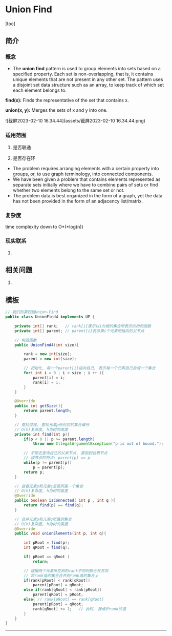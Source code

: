 # Union Find

[toc]

## 简介

### 概念

- The **union find** pattern is used to group elements into sets based on a specified property. Each set is non-overlapping, that is, it contains unique elements that are not present in any other set. The pattern uses a disjoint set data structure such as an array, to keep track of which set each element belongs to.

**find(x):** Finds the representative of the set that contains x.

**union(x, y):** Merges the sets of x and y into one.

![截屏2023-02-10 16.34.44](assets/截屏2023-02-10 16.34.44.png)



### 适用范围

1. 是否联通

2. 是否存在环

- The problem requires arranging elements with a certain property into groups, or, to use graph terminology, into connected components.
- We have been given a problem that contains elements represented as separate sets initially where we have to combine pairs of sets or find whether two elements belong to the same set or not.
- The problem data is best organized in the form of a graph, yet the data has not been provided in the form of an adjacency list/matrix.

### 复杂度

 time complexity down to O*(*log(n))

### 现实联系

1.

## 相关问题

1. 

## 模板

```java
// 我们的第四版Union-Find
public class UnionFind4 implements UF {

    private int[] rank;   // rank[i]表示以i为根的集合所表示的树的层数
    private int[] parent; // parent[i]表示第i个元素所指向的父节点

    // 构造函数
    public UnionFind4(int size){

        rank = new int[size];
        parent = new int[size];

        // 初始化, 每一个parent[i]指向自己, 表示每一个元素自己自成一个集合
        for( int i = 0 ; i < size ; i ++ ){
            parent[i] = i;
            rank[i] = 1;
        }
    }

    @Override
    public int getSize(){
        return parent.length;
    }

    // 查找过程, 查找元素p所对应的集合编号
    // O(h)复杂度, h为树的高度
    private int find(int p){
        if(p < 0 || p >= parent.length)
            throw new IllegalArgumentException("p is out of bound.");

        // 不断去查询自己的父亲节点, 直到到达根节点
        // 根节点的特点: parent[p] == p
        while(p != parent[p])
            p = parent[p];
        return p;
    }

    // 查看元素p和元素q是否所属一个集合
    // O(h)复杂度, h为树的高度
    @Override
    public boolean isConnected( int p , int q ){
        return find(p) == find(q);
    }

    // 合并元素p和元素q所属的集合
    // O(h)复杂度, h为树的高度
    @Override
    public void unionElements(int p, int q){

        int pRoot = find(p);
        int qRoot = find(q);

        if( pRoot == qRoot )
            return;

        // 根据两个元素所在树的rank不同判断合并方向
        // 将rank低的集合合并到rank高的集合上
        if(rank[pRoot] < rank[qRoot])
            parent[pRoot] = qRoot;
        else if(rank[qRoot] < rank[pRoot])
            parent[qRoot] = pRoot;
        else{ // rank[pRoot] == rank[qRoot]
            parent[pRoot] = qRoot;
            rank[qRoot] += 1;   // 此时, 我维护rank的值
        }
    }
}

```



------

